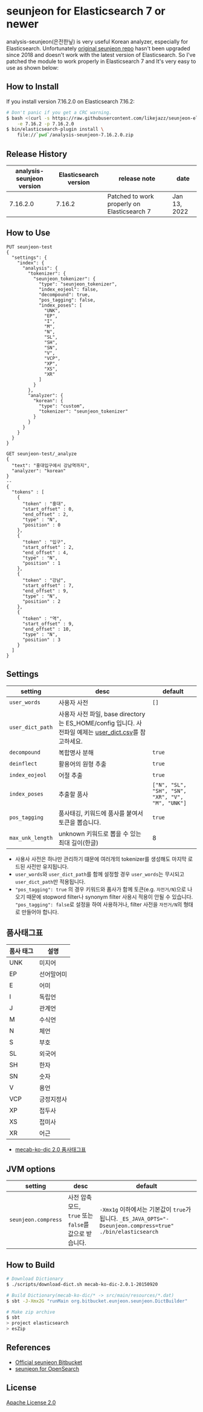# seunjeon for Elasticsearch 7 or newer
analysis-seunjeon(은전한닢) is very useful Korean analyzer, especially for Elasticsearch. Unfortunately [original seunjeon repo](https://bitbucket.org/eunjeon/seunjeon/) hasn't been upgraded since 2018 and doesn't work with the latest version of Elasticsearch. So I've patched the module to work properly in Elasticsearch 7 and It's very easy to use as shown below:

## How to Install
If you install version 7.16.2.0 on Elasticsearch 7.16.2:
```bash
# Don't panic if you get a CRC warning.
$ bash <(curl -s https://raw.githubusercontent.com/likejazz/seunjeon-elasticsearch-7/master/elasticsearch/scripts/downloader.sh) \
    -e 7.16.2 -p 7.16.2.0
$ bin/elasticsearch-plugin install \
    file://`pwd`/analysis-seunjeon-7.16.2.0.zip
```

## Release History

| analysis-seunjeon version | Elasticsearch version | release note | date |
| ------------------------------- | ---------------------| ------------ | -- |
| 7.16.2.0                        | 7.16.2               | Patched to work properly on Elasticsearch 7 | Jan 13, 2022 |

## How to Use
```
PUT seunjeon-test
{
  "settings": {
    "index": {
      "analysis": {
        "tokenizer": {
          "seunjeon_tokenizer": {
            "type": "seunjeon_tokenizer",
            "index_eojeol": false,
            "decompound": true,
            "pos_tagging": false,
            "index_poses": [
              "UNK",
              "EP",
              "I",
              "M",
              "N",
              "SL",
              "SH",
              "SN",
              "V",
              "VCP",
              "XP",
              "XS",
              "XR"
            ]
          }
        },
        "analyzer": {
          "korean": {
            "type": "custom",
            "tokenizer": "seunjeon_tokenizer"
          }
        }
      }
    }
  }
}

GET seunjeon-test/_analyze
{
  "text": "홍대입구에서 강남역까지",
  "analyzer": "korean"
}
--
{
  "tokens" : [
    {
      "token" : "홍대",
      "start_offset" : 0,
      "end_offset" : 2,
      "type" : "N",
      "position" : 0
    },
    {
      "token" : "입구",
      "start_offset" : 2,
      "end_offset" : 4,
      "type" : "N",
      "position" : 1
    },
    {
      "token" : "강남",
      "start_offset" : 7,
      "end_offset" : 9,
      "type" : "N",
      "position" : 2
    },
    {
      "token" : "역",
      "start_offset" : 9,
      "end_offset" : 10,
      "type" : "N",
      "position" : 3
    }
  ]
}
```

## Settings
| setting      | desc  | default |
| ------------- | ----- | ---- |
| `user_words`    | 사용자 사전        | `[]`     |
| `user_dict_path`| 사용자 사전 파일, base directory는 ES_HOME/config 입니다. 사전파일 예제는 [user_dict.csv](https://bitbucket.org/eunjeon/seunjeon/raw/master/elasticsearch/scripts/user_dict.csv)를 참고하세요. |  |
| `decompound`    | 복합명사 분해      | `true` |
| `deinflect`     | 활용어의 원형 추출 | `true` |
| `index_eojeol`  | 어절 추출     | `true` |
| `index_poses`   | 추출할 품사        | `["N", "SL", "SH", "SN", "XR", "V", "M", "UNK"]` |
| `pos_tagging`   | 품사태깅, 키워드에 품사를 붙여서 토큰을 뽑습니다.        | `true` |
| `max_unk_length`  | unknown 키워드로 뽑을 수 있는 최대 길이(한글) | 8 |

* 사용사 사전은 하나만 관리하기 떄문에 여러개의 tokenizer를 생성해도 마지막 로드된 사전만 유지됩니다.
* `user_words`와 `user_dict_path`를 함께 설정할 경우 `user_words`는 무시되고 `user_dict_path`만 적용됩니다.
* `"pos_tagging": true` 의 경우 키워드와 품사가 함께 토큰(e.g. `자전거/N`)으로 나오기 때문에 stopword filter나 synonym filter 사용시 적용이 안될 수 있습니다. `"pos_tagging": false`로 설정을 하여 사용하거나, filter 사전을 `자전거/N`의 형태로 만들어야 합니다.

## 품사태그표
| 품사 태그 | 설명 |
| --- | --- |
| UNK | 미지어 |
| EP  | 선어말어미 |
| E   | 어미 |
| I   | 독립언 |
| J   | 관계언 |
| M   | 수식언 |
| N   | 체언 |
| S   | 부호 |
| SL  | 외국어 |
| SH  | 한자 |
| SN  | 숫자 |
| V   | 용언 |
| VCP | 긍정지정사 |
| XP  | 접두사 |
| XS  | 접미사 |
| XR  | 어근 |
  * [mecab-ko-dic 2.0 품사태그표](https://docs.google.com/spreadsheets/d/1-9blXKjtjeKZqsf4NzHeYJCrr49-nXeRF6D80udfcwY/edit?usp=sharing)

## JVM options
| setting      | desc  | default |
| ------------- | ----- | ---- |
| `seunjeon.compress` | 사전 압축모드, `true` 또는 `false`를 값으로 받습니다.| `-Xmx1g` 이하에서는 기본값이 `true`가 됩니다. `_ES_JAVA_OPTS="-Dseunjeon.compress=true" ./bin/elasticsearch` |

## How to Build
```bash
# Download Dictionary
$ ./scripts/download-dict.sh mecab-ko-dic-2.0.1-20150920

# Build Dictionary(mecab-ko-dic/* -> src/main/resources/*.dat)
$ sbt -J-Xmx2G "runMain org.bitbucket.eunjeon.seunjeon.DictBuilder"

# Make zip archive
$ sbt
> project elasticsearch
> esZip
```
## References
- [Official seunjeon Bitbucket](https://bitbucket.org/eunjeon/seunjeon/)
- [seunjeon for OpenSearch](https://bitbucket.org/soosinha/seunjeon-opensearch/)

## License
[Apache License 2.0](https://www.apache.org/licenses/LICENSE-2.0)
